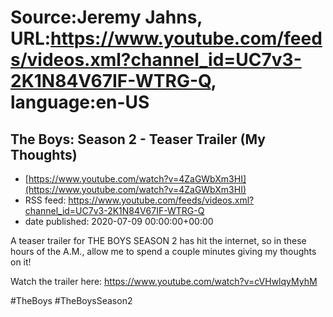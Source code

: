 # Source:Jeremy Jahns, URL:https://www.youtube.com/feeds/videos.xml?channel_id=UC7v3-2K1N84V67IF-WTRG-Q, language:en-US

## The Boys: Season 2 - Teaser Trailer (My Thoughts)
 - [https://www.youtube.com/watch?v=4ZaGWbXm3HI](https://www.youtube.com/watch?v=4ZaGWbXm3HI)
 - RSS feed: https://www.youtube.com/feeds/videos.xml?channel_id=UC7v3-2K1N84V67IF-WTRG-Q
 - date published: 2020-07-09 00:00:00+00:00

A teaser trailer for THE BOYS SEASON 2 has hit the internet, so in these hours of the A.M., allow me to spend a couple minutes giving my thoughts on it!

Watch the trailer here: https://www.youtube.com/watch?v=cVHwlqyMyhM

#TheBoys #TheBoysSeason2

